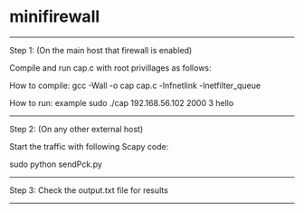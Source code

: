 # minifirewall

--------------------------------------------

Step 1: (On the main host that firewall is enabled)

Compile and run cap.c with root privillages as follows:

How to compile:
gcc -Wall -o cap cap.c -lnfnetlink -lnetfilter_queue

How to run: example
sudo ./cap 192.168.56.102 2000 3 hello

--------------------------------------------

Step 2: (On any other external host)

Start the traffic with following Scapy code:

sudo python sendPck.py

--------------------------------------------

Step 3: Check the output.txt file for results

--------------------------------------------

